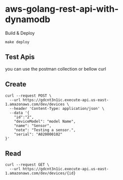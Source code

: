 # aws-golang-rest-api-with-dynamodb

Build & Deploy

```
make deploy
```

## Test Apis

you can use the postman collection or bellow curl

## Create

```
curl --request POST \
  --url https://gdcnt3n1ic.execute-api.us-east-1.amazonaws.com/dev/devices \
  --header 'Content-Type: application/json' \
  --data '{
    "id":"2",
    "deviceModel": "model Name",
    "name": "Sensor",
    "note": "Testing a sensor.",
    "serial": "A020000102"
}'
```

## Read

```
curl --request GET \
  --url https://gdcnt3n1ic.execute-api.us-east-1.amazonaws.com/dev/devices/{id}
```
